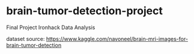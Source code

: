 # brain-tumor-detection-project
Final Project Ironhack Data Analysis

dataset source: https://www.kaggle.com/navoneel/brain-mri-images-for-brain-tumor-detection

